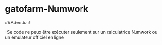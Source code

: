 # gatofarm-Numwork


##Attention!

 -Se code ne peux être exécuter seulement sur un calculatrice Numwork ou un émulateur officiel en ligne
